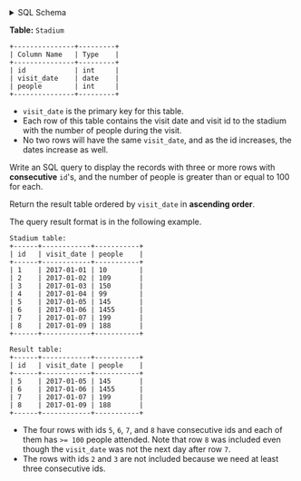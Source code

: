 <details>
<summary> SQL Schema</summary>

```sql
DROP TABLE IF EXISTS stadium;

CREATE TABLE IF NOT EXISTS
  stadium (id int, visit_date DATE NULL, people int);

INSERT INTO
  stadium (id, visit_date, people)
VALUES
  ('1', '2017-01-01', '10'),
  ('2', '2017-01-02', '109'),
  ('3', '2017-01-03', '150'),
  ('4', '2017-01-04', '99'),
  ('5', '2017-01-05', '145'),
  ('6', '2017-01-06', '1455'),
  ('7', '2017-01-07', '199'),
  ('8', '2017-01-09', '188');
```

</details>

**Table:** `Stadium`

```
+---------------+---------+
| Column Name   | Type    |
+---------------+---------+
| id            | int     |
| visit_date    | date    |
| people        | int     |
+---------------+---------+
```

- `visit_date` is the primary key for this table.
- Each row of this table contains the visit date and visit id to the stadium with the number of people during the visit.
- No two rows will have the same `visit_date`, and as the id increases, the dates increase as well.

Write an SQL query to display the records with three or more rows with **consecutive** `id`'s, and the number of people is greater than or equal to 100 for each.

Return the result table ordered by `visit_date` in **ascending order**.

The query result format is in the following example.

```
Stadium table:
+------+------------+-----------+
| id   | visit_date | people    |
+------+------------+-----------+
| 1    | 2017-01-01 | 10        |
| 2    | 2017-01-02 | 109       |
| 3    | 2017-01-03 | 150       |
| 4    | 2017-01-04 | 99        |
| 5    | 2017-01-05 | 145       |
| 6    | 2017-01-06 | 1455      |
| 7    | 2017-01-07 | 199       |
| 8    | 2017-01-09 | 188       |
+------+------------+-----------+

Result table:
+------+------------+-----------+
| id   | visit_date | people    |
+------+------------+-----------+
| 5    | 2017-01-05 | 145       |
| 6    | 2017-01-06 | 1455      |
| 7    | 2017-01-07 | 199       |
| 8    | 2017-01-09 | 188       |
+------+------------+-----------+
```

- The four rows with ids `5`, `6`, `7`, and `8` have consecutive ids and each of them has `>= 100` people attended. Note that row `8` was included even though the `visit_date` was not the next day after row `7`.
- The rows with ids `2` and `3` are not included because we need at least three consecutive ids.